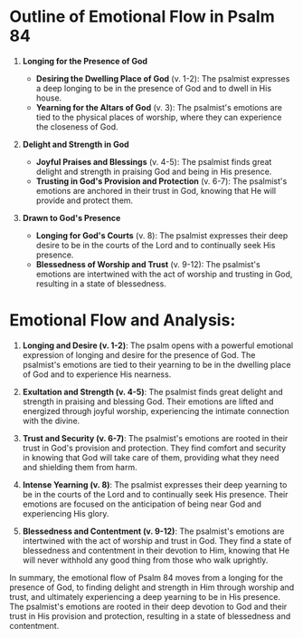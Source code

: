 # Outline of Emotional Flow in Psalm 84

1. **Longing for the Presence of God**
    - **Desiring the Dwelling Place of God** (v. 1-2): The psalmist expresses a deep longing to be in the presence of God and to dwell in His house.
    - **Yearning for the Altars of God** (v. 3): The psalmist's emotions are tied to the physical places of worship, where they can experience the closeness of God.

2. **Delight and Strength in God**
    - **Joyful Praises and Blessings** (v. 4-5): The psalmist finds great delight and strength in praising God and being in His presence.
    - **Trusting in God's Provision and Protection** (v. 6-7): The psalmist's emotions are anchored in their trust in God, knowing that He will provide and protect them.

3. **Drawn to God's Presence**
    - **Longing for God's Courts** (v. 8): The psalmist expresses their deep desire to be in the courts of the Lord and to continually seek His presence.
    - **Blessedness of Worship and Trust** (v. 9-12): The psalmist's emotions are intertwined with the act of worship and trusting in God, resulting in a state of blessedness.

# Emotional Flow and Analysis:

1. **Longing and Desire (v. 1-2)**: The psalm opens with a powerful emotional expression of longing and desire for the presence of God. The psalmist's emotions are tied to their yearning to be in the dwelling place of God and to experience His nearness.

2. **Exultation and Strength (v. 4-5)**: The psalmist finds great delight and strength in praising and blessing God. Their emotions are lifted and energized through joyful worship, experiencing the intimate connection with the divine.

3. **Trust and Security (v. 6-7)**: The psalmist's emotions are rooted in their trust in God's provision and protection. They find comfort and security in knowing that God will take care of them, providing what they need and shielding them from harm.

4. **Intense Yearning (v. 8)**: The psalmist expresses their deep yearning to be in the courts of the Lord and to continually seek His presence. Their emotions are focused on the anticipation of being near God and experiencing His glory.

5. **Blessedness and Contentment (v. 9-12)**: The psalmist's emotions are intertwined with the act of worship and trust in God. They find a state of blessedness and contentment in their devotion to Him, knowing that He will never withhold any good thing from those who walk uprightly.

In summary, the emotional flow of Psalm 84 moves from a longing for the presence of God, to finding delight and strength in Him through worship and trust, and ultimately experiencing a deep yearning to be in His presence. The psalmist's emotions are rooted in their deep devotion to God and their trust in His provision and protection, resulting in a state of blessedness and contentment.